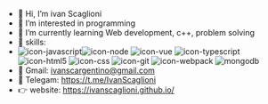 - 👋 Hi, I’m ivan Scaglioni 
- 👀 I’m interested in programming
- 🌱 I’m currently learning Web development, c++, problem solving
- 🧰 skills: 
- ![icon-javascript](https://user-images.githubusercontent.com/91486406/163634693-93a7f70e-4fbb-4391-baa8-29a0b100b224.svg)![icon-node](https://user-images.githubusercontent.com/91486406/163634949-a2e6bf9c-020d-4e6b-9495-f98b7d8ca129.svg)
![icon-vue](https://user-images.githubusercontent.com/91486406/163635138-05688dbc-25b2-4945-a2e4-d8f7eb5a5c26.svg)
![icon-typescript](https://user-images.githubusercontent.com/91486406/163635152-4eba8ae3-3677-44d4-a86e-622fd0fc6cb2.svg)
![icon-html5](https://user-images.githubusercontent.com/91486406/163635165-4e63371c-331b-4980-85b3-4604f6b9734f.svg)
![icon-css](https://user-images.githubusercontent.com/91486406/163635181-34f8f4e5-906b-489f-9860-5237eae65fea.svg)
![icon-git](https://user-images.githubusercontent.com/91486406/163635174-eb144465-c595-4b97-bbca-bf2460c3ba0e.svg)
![icon-webpack](https://user-images.githubusercontent.com/91486406/163634967-87696b44-3c6a-43b1-8342-a1bc681a1e26.svg)
![mongodb](https://user-images.githubusercontent.com/91486406/163636058-856ca355-f2eb-4a59-9c90-08d5f2d5defc.png)
- 📧 Gmail: ivanscargentino@gmail.com
- 📮 Telegam: https://t.me/IvanScaglioni
- 👉 website: https://ivanscaglioni.github.io/


<!---
ivanScaglioni/ivanScaglioni is a ✨ special ✨ repository because its `README.md` (this file) appears on your GitHub profile.
You can click the Preview link to take a look at your changes.
--->

